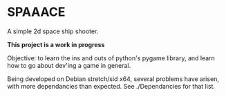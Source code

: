# SPAAACE
A simple 2d space ship shooter.

**This project is a work in progress**

Objective: to learn the ins and outs of python's pygame library,
           and learn how to go about dev'ing a game in general.

Being developed on Debian stretch/sid x64, several problems have arisen, with more dependancies than expected. See ./Dependancies for that list.